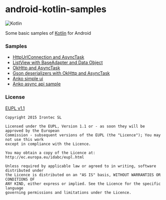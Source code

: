# android-kotlin-samples

![Kotlin](https://raw.githubusercontent.com/irontec/android-kotlin-samples/master/logo.png)

Some basic samples of [Kotlin](http://kotlinlang.org/) for Android

### Samples

- [HttpUrlConnection and AsyncTask](https://github.com/irontec/android-kotlin-samples/tree/master/httpurlconnection-asynctask)
- [ListView with BaseAdapter and Data Object](https://github.com/irontec/android-kotlin-samples/tree/master/listview-baseadapter-data-object)
- [OkHttp and AsyncTask](https://github.com/irontec/android-kotlin-samples/tree/master/okhttp-asynctask)
- [Gson deserializers with OkHttp and AsyncTask](https://github.com/irontec/android-kotlin-samples/tree/master/gson-deserializers-okhttp-asynctask)
- [Anko simple ui](https://github.com/irontec/android-kotlin-samples/tree/master/anko-simple-ui)
- [Anko async api sample](https://github.com/irontec/android-kotlin-samples/tree/master/anko-asynchronous-tasks)


### License

[EUPL v1.1](https://github.com/irontec/android-kotlin-samples/blob/master/LICENSE.txt)

```
Copyright 2015 Irontec SL

Licensed under the EUPL, Version 1.1 or - as soon they will be approved by the European
Commission - subsequent versions of the EUPL (the "Licence"); You may not use this work
except in compliance with the Licence.

You may obtain a copy of the Licence at:
http://ec.europa.eu/idabc/eupl.html

Unless required by applicable law or agreed to in writing, software distributed under 
the Licence is distributed on an "AS IS" basis, WITHOUT WARRANTIES OR CONDITIONS OF 
ANY KIND, either express or implied. See the Licence for the specific language 
governing permissions and limitations under the Licence.
```
